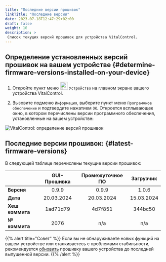 ```yaml
---
title: "Последние версии прошивок"
linkTitle: "Последние версии"
date: 2023-07-18T12:47:29+02:00
draft: false
weight: 10
description: >
 Список текущих версий прошивок для устройства VitalControl.
---
```


## Определение установленных версий прошивок на вашем устройстве {#determine-firmware-versions-installed-on-your-device}

1. Откройте пункт меню <img src="/icons/device.svg" width="25" align="bottom" alt="Устройство" /> `Устройство` на главном экране вашего устройства VitalControl.

2. Вызовите подменю `Информация`, выберите пункт меню `Программное обеспечение` и подтвердите нажатием `ОК`. Откроется всплывающее окно, в котором перечислены версии программного обеспечения, установленные на вашем устройстве:

![VitalControl: определение версий прошивок](../images/firmware-versions.png "Отображение версий прошивок")

## Последние версии прошивок: {#latest-firmware-versions}

В следующей таблице перечислены текущие версии прошивок:

|                 | GUI-Прошивка | Промежуточное ПО  | Загрузчик |
|-----------------|:------------:|:----------------:|:---------:|
| **Версия**      | 0.9.9        | 0.9.9            | 1.0.6     |
| **Дата**        | 20.03.2024   | 20.03.2024       | 15.03.2024 |
| **Хеш коммита** | 1ad71d79     | 4d7f851          | 344bc50   |
| **№ коммита**   | 2076         | n/a              | n/a       |

{{% alert title="Совет" %}}
Если вы не обнаруживаете новых функций на вашем устройстве или сталкиваетесь с проблемами стабильности, рекомендуется [обновить](../update/) прошивку вашего устройства до последней выпущенной версии.
{{% /alert %}}
